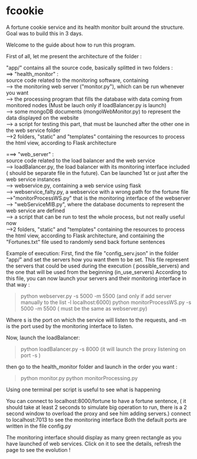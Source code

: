 # fcookie
A fortune cookie service and its health monitor built around the structure. Goal was to build this in 3 days.

Welcome to the guide about how to run this program.

First of all, let me present the architecture of the folder :

"app/" contains all the source code, basically splitted in two folders :   
==> "health_monitor" :  
        source code related to the monitoring software, containing     
        --> the monitoring web server ("monitor.py"), which can be run whenever you want  
        --> the processing program that fills the database with data coming from monitored nodes (Must be lauch only if loadBalancer.py is launch)  
        --> some mongoDB documents (mongoWebMonitor.py) to represent the data displayed on the website  
        --> a script for testing this part, that must be launched after the other one in the web service folder  
        -->2 folders, "static" and "templates" containing the resources to process the html view, according to Flask architecture   

===> "web_server" :  
       source code related to the load balancer and the web service  
        --> loadBalancer.py, the load balancer with its monitoring interface included ( should be separate file in the future). Can be launched 1st or just after the web service instances  
        --> webservice.py, containing a web service using flask  
        --> webservice_falty.py, a webservice with a wrong path for the fortune file  
        -->"monitorProcessWS.py" that is the monitoring interface of the webserver  
        --> "webServiceMIB.py", where the database documents to represent the web service are defined  
        --> a script that can be run to test the whole process, but not really useful now  
        -->2 folders, "static" and "templates" containing the resources to process the html view, according to Flask   architecture, and containing the "Fortunes.txt" file used to randomly send back fortune sentences   

Example of execution:
First, find the file "config_serv.json" in the folder "app/" and set the servers how you want them to be set.
This file represent the servers that could be used during the execution ( possible_servers) and the one that will be used from the beginning (in_use_servers)
According to this file, you can now launch your servers and their monitoring interface in that way :

> python webserver.py -s 5000 -m 5500 (and only if add server manually to the list -l localhost:6000)
> python monitorProcessWS.py -s 5000 -m 5500  ( must be the same as webserver.py)

Where s is the port on which the service will listen to the requests, and -m is the port used by the monitoring interface to listen.

Now, launch the loadBalancer:
> python loadBalancer.py -s 8000
(it will launch the proxy listening on port -s )

then go to the health_monitor folder and launch in the order you want :

> python monitor.py
> python monitorProcessing.py

Using one terminal per script is useful to see what is happening

You can connect to localhost:8000/fortune to have a fortune sentence, ( it should take at least 2 seconds to simulate big operation to run, there is a 2 second window to overload the proxy and see him adding servers.) 
connect to localhost:7013 to see the monitoring interface
Both the default ports are written in the file config.py

The monitoring interface should display as many green rectangle as you have launched of web services. Click on it to see the details, 
refresh the page to see the evolution !
